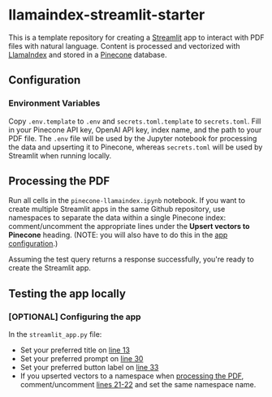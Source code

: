 # llamaindex-streamlit-starter

This is a template repository for creating a [Streamlit](https://streamlit.io) app to interact with PDF files with natural language. Content is processed and vectorized with [LlamaIndex](https://www.llamaindex.ai/) and stored in a [Pinecone](https://pinecone.io) database.

## Configuration

### Environment Variables

Copy `.env.template` to `.env` and `secrets.toml.template` to `secrets.toml`. Fill in your Pinecone API key, OpenAI API key, index name, and the path to your PDF file. The `.env` file will be used by the Jupyter notebook for processing the data and upserting it to Pinecone, whereas `secrets.toml` will be used by Streamlit when running locally.

## Processing the PDF

Run all cells in the `pinecone-llamaindex.ipynb` notebook. If you want to create multiple Streamlit apps in the same Github repository, use namespaces to separate the data within a single Pinecone index: comment/uncomment the appropriate lines under the **Upsert vectors to Pinecone** heading. (NOTE: you will also have to do this in the [app configuration](#optional-configuring-the-app).)

Assuming the test query returns a response successfully, you're ready to create the Streamlit app.

## Testing the app locally

### [OPTIONAL] Configuring the app

In the `streamlit_app.py` file:

- Set your preferred title on [line 13](https://github.com/pinecone-field/llamaindex-streamlit-starter/blob/ed56db5bdcb940bece8c68f9034debd83d3e3e41/streamlit_app.py#L13)
- Set your preferred prompt on [line 30](https://github.com/pinecone-field/llamaindex-streamlit-starter/blob/ed56db5bdcb940bece8c68f9034debd83d3e3e41/streamlit_app.py#L30)
- Set your preferred button label on [line 33](https://github.com/pinecone-field/llamaindex-streamlit-starter/blob/ed56db5bdcb940bece8c68f9034debd83d3e3e41/streamlit_app.py#L33)
- If you upserted vectors to a namespace when [processing the PDF](#processing-the-pdf), comment/uncomment [lines 21-22](https://github.com/pinecone-field/llamaindex-streamlit-starter/blob/ed56db5bdcb940bece8c68f9034debd83d3e3e41/streamlit_app.py#L21) and set the same namespace name.
